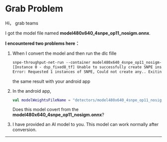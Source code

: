 # Grab Problem

Hi， grab teams

I got the model file named **model480x640_4snpe_op11_nosigm.onnx**.

**I encountered two problems here：**

1. When I convert the model and then run the dlc fille

   ```txt
   snpe-throughput-net-run --container model480x640_4snpe_op11_nosigm-1110-quant-cache.dlc --use_dsp --perf_profile burst --duration 20                                                                     <
   [Instance 0 - dsp_fixed8_tf] Unable to successfully create SNPE instance. Will continue to creation of other SNPE instance(s).container=model480x640_4snpe_op11_nosigm-1110-quant-cache.dlc; perf_profile=burst;  error_code=402; error_message=Network partition has failed. error_code=402; error_message=Network partition has failed. Fallback runtime needed for this offline cache record 0; error_component=Dl Network; line_no=950; thread_id=474949098752; error_component=Dl Network; line_no=276; thread_id=487855211768
   Error: Requested 1 instances of SNPE, Could not create any.. Exiting.
   ```

   

   the same result with your android app

2. In the android app, 

   ```kotlin
   val modelWeightsFileName = "detectors/model480x640_4snpe_op11_nosigm_quantized.dlc"
   ```

   Does this model covert from the **model480x640_4snpe_op11_nosigm.onnx**?

3. I have provided an AI model to you. This model can work normally after conversion.

---

